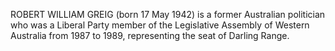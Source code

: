 ROBERT WILLIAM GREIG (born 17 May 1942) is a former Australian politician who was a Liberal Party member of the Legislative Assembly of Western Australia from 1987 to 1989, representing the seat of Darling Range.
